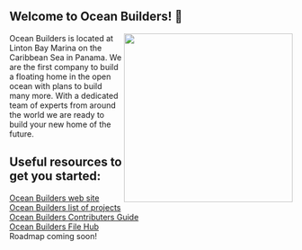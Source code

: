 ## Welcome to Ocean Builders! 👋
<img align="right" src="https://oceanbuilders.com/wp-content/uploads/2020/12/home-seapod01.jpg" height="300" /></a>
Ocean Builders is located at Linton Bay Marina on the Caribbean Sea in Panama. We are the first company to build a floating home in the open ocean with plans to build many more. With a dedicated team of experts from around the world we are ready to build your new home of the future.
</br>
## Useful resources to get you started:
<a href="https://oceanbuilders.com/" target="_blank" rel="noopener noreferrer">Ocean Builders web site</a>
</br>
<a href="https://oceanbuilders.com/projects/" target="_blank" rel="noopener noreferrer"> Ocean Builders list of projects</a>
</br>
<a href="https://wiki.oceanbuilders.com/books/ocean-builders-contributors-guide" target="_blank" rel="noopener noreferrer"> Ocean Builders Contributers Guide</a>
</br>
<a href="https://files.oceanbuilders.com/" target="_blank" rel="noopener noreferrer"> Ocean Builders File Hub</a>
</br>
Roadmap coming soon!
<!--

**Here are some ideas to get you started:**

🙋‍♀️ A short introduction - what is your organization all about?
🌈 Contribution guidelines - how can the community get involved?
👩‍💻 Useful resources - where can the community find your docs? Is there anything else the community should know?
🍿 Fun facts - what does your team eat for breakfast?
🧙 Remember, you can do mighty things with the power of [Markdown](https://docs.github.com/github/writing-on-github/getting-started-with-writing-and-formatting-on-github/basic-writing-and-formatting-syntax)
-->
